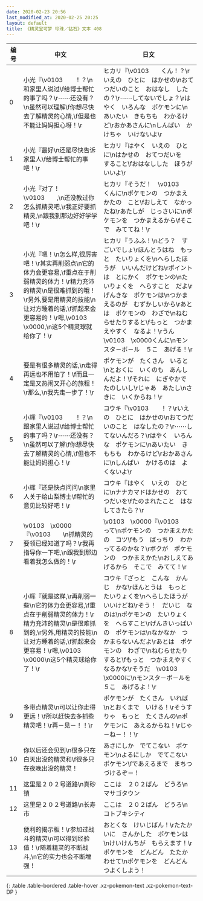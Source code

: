 ```yaml
---
date: 2020-02-23 20:56
last_modified_at: 2020-02-25 20:25
layout: default
title: 《精灵宝可梦 珍珠／钻石》文本 408
---
```

| 编号 | 中文 | 日文 |
| ---- | ---- | ---- |
| 0 | 小光『\v0103　　！？\n和家里人说过\f给博士帮忙的事了吗？\r⋯⋯还没有？\n虽然可以理解\f你想尽快去了解精灵的心情,\f但是也不能让妈妈担心呀！\r | ヒカリ『\v0103　　くん！？\rいえの　ひとに　はかせの\nおてつだいのこと　おはなし　したの？\r⋯⋯してないでしょ？\rはやく　いろんな　ポケモンに\nあいたい　きもちも　わかるけど\rおかあさんに\nしんぱい　かけちゃ　いけないよ\r |
| 1 | 小光『最好\n还是尽快告诉家里人\f给博士帮忙的事吧！\r | ヒカリ『はやく　いえの　ひとに\nはかせの　おてつだいを　すること\fおはなしした　ほうが　いいよ\r |
| 2 | 小光『对了！\v0103　　,\n还没教过你怎么抓精灵吧,\r我正好要抓精灵,\n跟我到那边好好学学吧！\r | ヒカリ『そうだ！　\v0103　　くんに\nポケモンの　つかまえかたの　こと\fおしえて　なかったね\rあたしが　じっさいに\nポケモンを　つかまえるから\fそこで　みててね！\r |
| 3 | 小光『嗯！\n怎么样,很厉害吧！\r其实再削弱点\n它的体力会更容易,\f重点在于削弱精灵的体力！\r精力充沛的精灵\n是很难抓到的哦！\r另外,要是用精灵的技能\n让对方睡着的话,\f抓起来会更容易的！\r嗯,\v0103　\x0000,\n这5个精灵球就给你了！\r | ヒカリ『うふふ！\nどう？　すごいでしょ\rほんとうはね　もっと　たいりょくを\nへらしたほうが　いいんだけどね\rポイントは　とにかく　ポケモンの\nたいりょくを　へらすこと　だよ\rげんきな　ポケモンは\nつかまえるのが　むずかしいから\rあとは　ポケモンの　わざで\nねむらせたりすると\fもっと　つかまえやすく　なるよ！\rうん　\v0103　\x0000くんに\nモンスタ－ボ－ル　５こ　あげる！\r |
| 4 | 要是有很多精灵的话,\n走得再远也不用怕了！\f而且一定是又热闹又开心的旅程！\r那么,\n我先走一步了！\r | ポケモンが　たくさん　いると\nとおくに　いくのも　あんしんだよ！\fそれに　にぎやかで　たのしいし\rじゃあ　あたし\nさきに　いくからね！\r |
| 5 | 小辉『\v0103　　！？\n跟家里人说过\f给博士帮忙的事了吗？\r⋯⋯还没有？\n虽然可以了解\f你想尽快去了解精灵的心情,\f但也不能让妈妈担心！\r | コウキ『\v0103　　！？\rいえの　ひとに　はかせの\nおてつだいのこと　はなしたの？\r⋯⋯してないんだろ？\rはやく　いろんな　ポケモンに\nあいたい　きもちも　わかるけど\rおかあさんに\nしんぱい　かけるのは　よくないよ\r |
| 6 | 小辉『还是快点问问\n家里人关于给山梨博士\f帮忙的意见比较好吧！\r | コウキ『はやく　いえの　ひとに\nナナカマドはかせの　おてつだいを\fたのまれたこと　はなしてきたら？\r |
| 7 | \v0103　\x0000『\v0103　　\n抓精灵的要领已经知道了吗？\r我再指导你一下吧,\n跟我到那边看着我怎么做的！\r | \v0103　\x0000『\v0103　　って\nポケモンの　つかまえかたの　コツ\fもう　ばっちり　わかってるのかな？\rボクが　ポケモンの　つかまえかた\nおしえてあげるから　そこで　みてて！\r |
| 8 | 小辉『就是这样,\r再削弱一些\n它的体力会更容易,\f重点在于削弱精灵的体力！\r精力充沛的精灵\n是很难抓到的,\r另外,用精灵的技能\n让对方睡着的话,\f抓起来会更容易！\r嗯,\v0103　\x0000\n这5个精灵球给你了！\r | コウキ『ざっと　こんな　かんじ　かな\rほんとうは　もっと　たいりょくを\nへらしたほうが　いいけどね\rそう！　だいじ　なのは\nポケモンの　たいりょくを　へらすこと\rげんきいっぱいの　ポケモンは\nなかなか　つかまらないんだよ\rあとは　ポケモンの　わざで\nねむらせたり　すると\fもっと　つかまえやすくなるかな\rそうだ　\v0103　\x0000に\nモンスタ－ボ－ルを　５こ　あげるよ！\r |
| 9 | 多带点精灵\n可以让你走得更远！\f所以赶快去多抓些精灵吧！\r再－见－！！\r | ポケモンが　たくさん　いれば\nとおくまで　いける！\rそうすりゃ　もっと　たくさんの\nポケモンに　あえるからね！\rじゃ－ね－！！\r |
| 10 | 你以后还会见到\n很多只在白天出没的精灵和\f很多只在夜晚出没的精灵！ | あさにしか　でてこない　ポケモン\nよるにしか　でてこない　ポケモン\fであえるまで　まちつづけるぞ－！ |
| 11 | 这里是２０２号道路\n真砂镇 | ここは　２０２ばん　どうろ\nマサゴタウン |
| 12 | 这里是２０２号道路\n长寿市 | ここは　２０２ばん　どうろ\nコトブキシティ |
| 13 | 便利的揭示板！\r参加过战斗的精灵\n可以得到经验值！\r随着精灵的不断战斗,\n它的实力也会不断增强！ | おとくな　けいじばん！\rたたかいに　さんかした　ポケモンは\nけいけんちが　もらえます！\rポケモンを　どんどん　たたかわせて\nポケモンを　どんどん　つよくしよう！ |
{: .table .table-bordered .table-hover .xz-pokemon-text .xz-pokemon-text-DP }